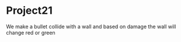 # Project21
We make a bullet collide with a wall and based on damage the wall will change red or green
